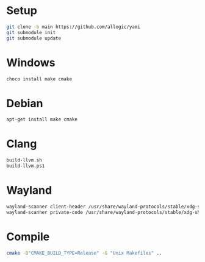 # Setup

```sh
git clone -b main https://github.com/allogic/yami
git submodule init
git submodule update
```

# Windows

```sh
choco install make cmake
```

# Debian

```sh
apt-get install make cmake
```

# Clang

```sh
build-llvm.sh
build-llvm.ps1
```

# Wayland

```sh
wayland-scanner client-header /usr/share/wayland-protocols/stable/xdg-shell/xdg-shell.xml xdgshell.h
wayland-scanner private-code /usr/share/wayland-protocols/stable/xdg-shell/xdg-shell.xml xdgshell.c
```

# Compile

```sh
cmake -D"CMAKE_BUILD_TYPE=Release" -G "Unix Makefiles" ..
```